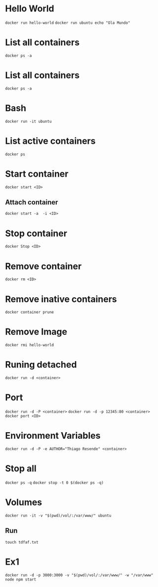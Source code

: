 # Hello World
`docker run hello-world`
`docker run ubuntu echo "Ola Mundo"`

# List all containers
`docker ps -a`

# List all containers
`docker ps -a`

# Bash
`docker run -it ubuntu`

# List active containers
`docker ps`

# Start container
`docker start <ID>`

## Attach container
`docker start -a  -i <ID>`

# Stop container
`docker Stop <ID>`

# Remove container
`docker rm <ID>`

# Remove inative containers
`docker container prune`

# Remove Image
`docker rmi hello-world`

# Runing detached
`docker run -d <container>`

# Port
`docker run -d -P <container>`
`docker run -d -p 12345:80 <container>`
`docker port <ID>`

# Environment Variables
`docker run -d -P -e AUTHOR="Thiago Resende" <container>`

# Stop all
`docker ps -q`
`docker stop -t 0 $(docker ps -q)`

# Volumes
`docker run -it -v "$(pwd)/vol/:/var/www/" ubuntu`
## Run
`touch tdfaf.txt`

# Ex1
`docker run -d -p 3000:3000 -v "$(pwd)/vol/:/var/www/" -w "/var/www" node npm start`